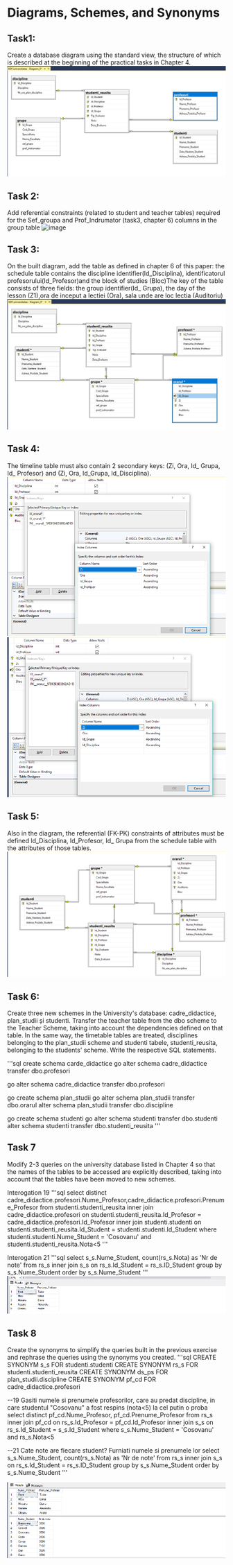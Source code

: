 # Diagrams, Schemes, and Synonyms
## Task1: 
  Create a database diagram using the standard view, the structure of which is described at the beginning of the practical tasks in Chapter 4.
![image](https://github.com/FluffyK/BDC_LABS/blob/master/LAB7-1.JPG)

## Task 2:
  Add referential constraints (related to student and teacher tables) required for the Sef_groupa and Prof_Indrumator (task3, chapter 6) columns in the group table
![image](https://github.com/FluffyK/BDC_LABS/blob/master/LAB7-2.JPG)

## Task 3:
  On the built diagram, add the table as defined in chapter 6 of this paper: the schedule table contains the discipline identifier(ld_Disciplina), identificatorul profesorului(Id_Profesor)and the block of studies (Bloc)The key of the table consists of three fields: the group identifier(Id_ Grupa), the day of the lesson (Z1),ora de inceput a lectiei (Ora), sala unde are loc lectia (Auditoriu)
![image](https://github.com/FluffyK/BDC_LABS/blob/master/LAB7-3.JPG)


## Task 4:
  The timeline table must also contain 2 secondary keys:
 (Zi, Ora, Id_ Grupa, Id_ Profesor) and (Zi, Ora, ld_Grupa, ld_Disciplina).
![image](https://github.com/FluffyK/BDC_LABS/blob/master/LAB7-4.png)
![image](https://github.com/FluffyK/BDC_LABS/blob/master/LAB7-4.2.png)

## Task 5:
  Also in the diagram, the referential (FK-PK) constraints of attributes must be defined  ld_Disciplina, ld_Profesor, Id_ Grupa from the schedule table with the attributes of those tables.
![image](https://github.com/FluffyK/BDC_LABS/blob/master/LAB7-5.png)

## Task 6:
  Create three new schemes in the University's database: cadre_didactice, plan_studii și studenti. 
Transfer the teacher table from the dbo scheme to the Teacher Scheme, taking into account the dependencies defined on that table. In the same way, the timetable tables are treated, disciplines belonging to the plan_studii scheme and studenti tabele, studenti_reusita, belonging to the students' scheme. Write the respective SQL statements.

'''sql
create schema carde_didactice
go 
alter schema cadre_didactice transfer dbo.profesori

go
alter schema cadre_didactice transfer dbo.profesori

go
create schema plan_studii
go
alter schema plan_studii transfer dbo.orarul
alter schema plan_studii transfer dbo.discipline

go
create schema studenti
go
alter schema studenti transfer dbo.studenti
alter schema studenti transfer dbo.studenti_reusita
'''

## Task 7
  Modify 2-3 queries on the university database listed in Chapter 4 so that the names of the tables to be accessed are explicitly described, taking into account that the tables have been moved to new schemes.

  Interogation 19
'''sql
select distinct cadre_didactice.profesori.Nume_Profesor,cadre_didactice.profesori.Prenume_Profesor
from studenti.studenti_reusita
inner join cadre_didactice.profesori on studenti.studenti_reusita.Id_Profesor = cadre_didactice.profesori.Id_Profesor
inner join studenti.studenti on studenti.studenti_reusita.Id_Student = studenti.studenti.Id_Student
where studenti.studenti.Nume_Student = 'Cosovanu' and studenti.studenti_reusita.Nota<5
'''

  Interogation 21
'''sql
select s_s.Nume_Student, count(rs_s.Nota) as 'Nr de note'
from rs_s
inner join s_s on rs_s.Id_Student = rs_s.ID_Student
group by s_s.Nume_Student
order by s_s.Nume_Student
'''
![image](https://github.com/FluffyK/BDC_LABS/blob/master/LAB7-7.png)
## Task 8
  Create the synonyms to simplify the queries built in the previous exercise and rephrase the queries using the synonyms you created.
'''sql
CREATE SYNONYM s_s FOR studenti.studenti
CREATE SYNONYM rs_s FOR studenti.studenti_reusita
CREATE SYNONYM ds_ps FOR plan_studii.discipline
CREATE SYNONYM pf_cd FOR cadre_didactice.profesori

--19 Gasiti numele si prenumele profesorilor, care au predat discipline, in care studentul "Cosovanu" a fost respins (nota<5) la cel putin o proba
select distinct pf_cd.Nume_Profesor, pf_cd.Prenume_Profesor
from rs_s
inner join pf_cd on rs_s.Id_Profesor = pf_cd.Id_Profesor
inner join s_s on rs_s.Id_Student = s_s.Id_Student
where s_s.Nume_Student = 'Cosovanu' and rs_s.Nota<5

--21 Cate note are fiecare student? Furniati numele si prenumele lor
select s_s.Nume_Student, count(rs_s.Nota) as 'Nr de note'
from rs_s
inner join s_s on rs_s.Id_Student = rs_s.ID_Student
group by s_s.Nume_Student
order by s_s.Nume_Student
'''

![image](https://github.com/FluffyK/BDC_LABS/blob/master/LAB7-8.png)



